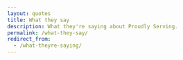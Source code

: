 ```yaml
---
layout: quotes
title: What they say
description: What they're saying about Proudly Serving.
permalink: /what-they-say/
redirect_from:
  - /what-theyre-saying/
---
```


